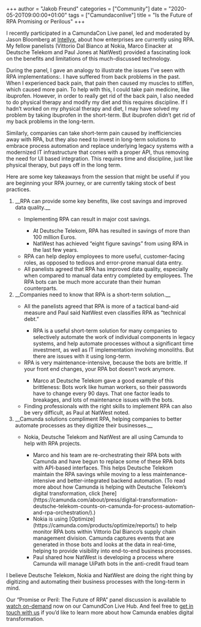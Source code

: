 +++
author = "Jakob Freund"
categories = ["Community"]
date = "2020-05-20T09:00:00+01:00"
tags = ["Camundaconlive"]
title = "Is the Future of RPA Promising or Perilous"
+++

I recently participated in a CamundaCon Live panel, led and moderated by Jason Bloomberg at [Intellyx](https://intellyx.com/), about how enterprises are currently using RPA. My fellow panelists (Vittorio Dal Bianco at Nokia, Marco Einacker at Deutsche Telekom and Paul Jones at NatWest) provided a fascinating look on the benefits and limitations of this much-discussed technology.

During the panel, I gave an analogy to illustrate the issues I’ve seen with RPA implementations:. I have suffered from back problems in the past. When I experienced back pain, that pain then caused my muscles to stiffen, which caused more pain. To help with this, I could take pain medicine, like ibuprofen. However, in order to really get rid of the back pain, I also needed to do physical therapy and modify my diet and this requires discipline. If I hadn’t worked on my physical therapy and diet, I may have solved my problem by taking ibuprofen in the short-term. But ibuprofen didn’t get rid of my back problems in the long-term.

Similarly, companies can take short-term pain caused by inefficiencies away with RPA, but they also need to invest in long-term solutions to embrace process automation and replace underlying legacy systems with a modernized IT infrastructure that comes with a proper API, thus removing the need for UI based integration. This requires time and discipline, just like physical therapy, but pays off in the long term.

Here are some key takeaways from the session that might be useful if you are beginning your RPA journey, or are currently taking stock of best practices.
<ol>
<li>__RPA can provide some key benefits, like cost savings and improved data quality.__</li>
  <ul>
    <li>Implementing RPA can result in major cost savings.</li>
      <ul>
        <li>At Deutsche Telekom, RPA has resulted in savings of more than 100 million Euros.</li>
        <li>NatWest has achieved “eight figure savings” from using RPA in the last few years.</li>
      </ul>
    <li>RPA can help deploy employees to more useful, customer-facing roles, as opposed to tedious and error-prone manual data entry.</li>
    <li>All panelists agreed that RPA has improved data quality, especially when compared to manual data entry completed by employees. The RPA bots can be much more accurate than their human counterparts.</li>
  </ul>

<li>__Companies need to know that RPA is a short-term solution.__</li>
  <ul>
    <li>All the panelists agreed that RPA is more of a tactical band-aid measure and Paul said NatWest even classifies RPA as “technical debt.”</li>
      <ul>
        <li>RPA is a useful short-term solution for many companies to selectively automate the work of individual components in legacy systems, and help automate processes without a significant time investment, as well as IT implementation involving monoliths. But there are issues with it using long-term.</li>
      </ul>  
    <li>RPA is very maintenance-intensive, because the bots are brittle. If your front end changes, your RPA bot doesn’t work anymore.</li>
      <ul>
        <li>Marco at Deutsche Telekom gave a good example of this brittleness: Bots work like human workers, so their passwords have to change every 90 days. That one factor leads to breakages, and lots of maintenance issues with the bots.</li>
      </ul>
    <li>Finding professionals with the right skills to implement RPA can also be very difficult, as Paul at NatWest noted.</li>
  </ul>
<li>__Camunda solutions compliment RPA, helping companies to better automate processes as they digitize their businesses.__</li>  
  <ul>
    <li>Nokia, Deutsche Telekom and NatWest are all using Camunda to help with RPA projects.</li>
    <ul>
      <li>Marco and his team are re-orchestrating their RPA bots with Camunda and have begun to replace some of these RPA bots with API-based interfaces. This helps Deutsche Telekom maintain the RPA savings while moving to a less maintenance-intensive and better-integrated backend automation. (To read more about how Camunda is helping with Deutsche Telekom’s digital transformation, click [here](https://camunda.com/about/press/digital-transformation-deutsche-telekom-counts-on-camunda-for-process-automation-and-rpa-orchestration/).)</li>
      <li>Nokia is using [Optimize](https://camunda.com/products/optimize/reports/) to help monitor RPA bots within Vittorio Dal Bianco’s supply chain management division. Camunda captures events that are generated in those bots and looks at the data in real-time, helping to provide visibility into end-to-end business processes.</li>
      <li>Paul shared how NatWest is developing a process where Camunda will manage UiPath bots in the anti-credit fraud team</li>
    </ul>
  </ul>
</ol>
I believe Deutsche Telekom, Nokia and NatWest are doing the right thing by digitizing and automating their business processes with the long-term in mind.

Our “Promise or Peril: The Future of RPA” panel discussion is available to [watch on-demand](https://gateway.on24.com/wcc/eh/2260438/lp/2323976/on-demand-panel-discussion-promise-or-perilthe-future-of-rpa) now on our CamundCon Live Hub. And feel free to [get in touch with us](https://camunda.com/contact/) if you’d like to learn more about how Camunda enables digital transformation.
